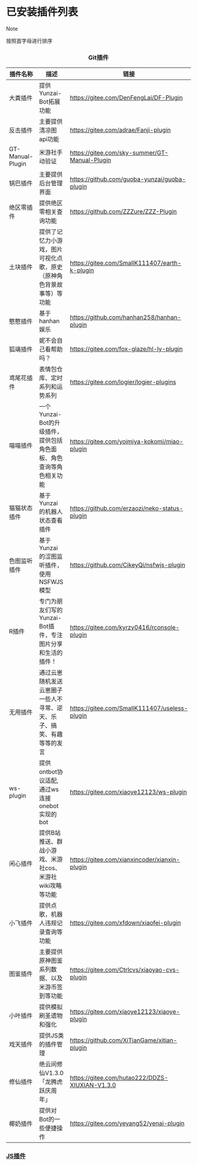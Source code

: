 # 已安装插件列表


> [!note]
> 按照首字母进行排序

<div align="center">

### Git插件

| 插件名称 | 描述 | 链接 |
| -------- | --- | --- |
| 大粪插件 | 提供Yunzai-Bot拓展功能 | https://gitee.com/DenFengLai/DF-Plugin |
| 反击插件 | 主要提供清凉图api功能 | https://gitee.com/adrae/Fanji-plugin |
|  GT-Manual-Plugin | 米游社手动验证 | https://gitee.com/sky-summer/GT-Manual-Plugin |
| 锅巴插件 | 主要提供后台管理界面 | https://github.com/guoba-yunzai/guoba-plugin |
| 绝区零插件 | 提供绝区零相关查询功能 | https://github.com/ZZZure/ZZZ-Plugin |
| 土块插件 | 提供了记忆力小游戏，图片可视化点歌，原史（原神角色背景故事等）等功能 | https://gitee.com/SmallK111407/earth-k-plugin |
| 憨憨插件 | 基于hanhan娱乐 | https://github.com/hanhan258/hanhan-plugin |
| 狐璃插件 | 妮不会自己看帮助吗？ | https://gitee.com/fox-glaze/hl-ly-plugin |
| 鸢尾花插件 | 表情包仓库、定时系列和运势系列 | https://gitee.com/logier/logier-plugins |
| 喵喵插件 | 一个Yunzai-Bot的升级插件，提供包括角色面板、角色查询等角色相关功能 | https://gitee.com/yoimiya-kokomi/miao-plugin |
| 猫猫状态插件 | 基于 Yunzai 的机器人状态查看插件 | https://github.com/erzaozi/neko-status-plugin |
| 色图监听插件 | 基于 Yunzai 的涩图监听插件，使用 NSFWJS 模型 | https://github.com/CikeyQi/nsfwjs-plugin |
| R插件 | 专门为朋友们写的Yunzai-Bot插件，专注图片分享和生活的插件！ | https://gitee.com/kyrzy0416/rconsole-plugin |
| 无用插件 | 通过云崽随机发送云崽圈子一些人不寻常、逆天、乐子、搞笑、有趣等等的发言 | https://gitee.com/SmallK111407/useless-plugin |
| ws-plugin | 提供ontbot协议适配,通过ws连接onebot实现的bot | https://gitee.com/xiaoye12123/ws-plugin |
| 闲心插件 | 提供B站推送、群战小游戏、米游社cos、米游社wiki攻略等功能 | https://gitee.com/xianxincoder/xianxin-plugin |
| 小飞插件 | 提供点歌，机器人违规记录查询等功能 | https://gitee.com/xfdown/xiaofei-plugin |
| 图鉴插件 | 主要提供原神图鉴系列数据、以及米游币签到等功能 | https://gitee.com/Ctrlcvs/xiaoyao-cvs-plugin |
| 小叶插件 | 提供模拟刷圣遗物和强化 | https://gitee.com/xiaoye12123/xiaoye-plugin |
| 戏天插件 | 提供JS类的插件管理 | https://github.com/XiTianGame/xitian-plugin |
| 修仙插件 | 绝云间修仙V1.3.0「龙腾虎跃庆周年」 | https://gitee.com/hutao222/DDZS-XIUXIAN-V1.3.0 |
| 椰奶插件 | 提供对Bot的一些便捷操作 | https://gitee.com/yeyang52/yenai-plugin |

</div>

### [JS插件](/js/)

<Share colorful />